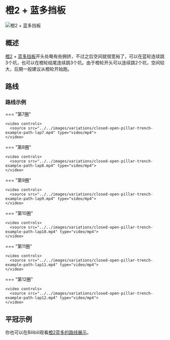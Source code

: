 # 橙2 + 蓝多挡板

![橙2 + 蓝多挡板](../images/variations/closed-open-pillar-trench.jpg)

## 概述

[橙2](../rolls/closed-open-open-closed.zh.md#橙轮) + [蓝多挡板](../rolls/pillar-trench.zh.md)开头处略有些拥挤，不过之后空间就很宽裕了，可以在蓝轮连续跳3个坑，也可以在橙轮结尾连续跳3个坑。由于橙轮开头可以连续跳2个坑，空间较大，后期一般建议从橙轮开始跑。

## 路线

### 路线示例

=== "第7圈"

    <video controls>
      <source src="../../images/variations/closed-open-pillar-trench-example-path-lap7.mp4" type="video/mp4">
    </video>

=== "第8圈"

    <video controls>
      <source src="../../images/variations/closed-open-pillar-trench-example-path-lap8.mp4" type="video/mp4">
    </video>

=== "第9圈"

    <video controls>
      <source src="../../images/variations/closed-open-pillar-trench-example-path-lap9.mp4" type="video/mp4">
    </video>

=== "第10圈"

    <video controls>
      <source src="../../images/variations/closed-open-pillar-trench-example-path-lap10.mp4" type="video/mp4">
    </video>

=== "第11圈"

    <video controls>
      <source src="../../images/variations/closed-open-pillar-trench-example-path-lap11.mp4" type="video/mp4">
    </video>

=== "第12圈"

    <video controls>
      <source src="../../images/variations/closed-open-pillar-trench-example-path-lap12.mp4" type="video/mp4">
    </video>

## 平冠示例

你也可以在Bilibili观看[橙2蓝多的路线展示](https://www.bilibili.com/video/BV1PB4y1i7fh?p=3)。
